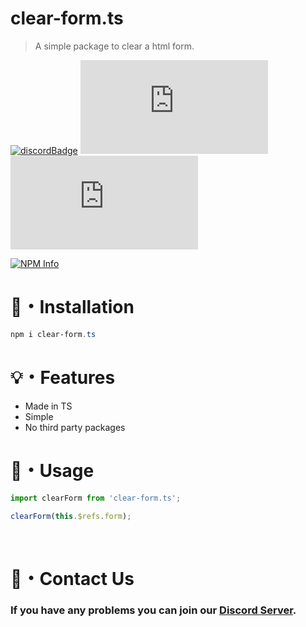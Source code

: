 # clear-form.ts
> A simple package to clear a html form. 

[![discordBadge](https://img.shields.io/badge/Chat-Click%20here-7289d9?style=for-the-badge&logo=discord)](https://discord.gg/ZVERh35)
[![downloadsBadge](https://img.shields.io/npm/dt/clear-form.ts?style=for-the-badge)](https://npmjs.com/clear-form.ts)
[![versionBadge](https://img.shields.io/npm/v/clear-form.ts?style=for-the-badge)](https://npmjs.com/clear-form.ts)

<div align="left">
  <p>
    <a href="https://nodei.co/npm/clear-form.ts
/"><img src="https://nodei.co/npm/clear-form.ts.png?downloads=true&stars=true" alt="NPM Info" /></a>
  </p>
</div>

# 📂・Installation
```powershell
npm i clear-form.ts
```
# 💡・Features
- Made in TS
- Simple
- No third party packages
# 📃・Usage
```js
import clearForm from 'clear-form.ts';

clearForm(this.$refs.form);
```
<br>

# 👥・Contact Us

### If you have any problems you can join our [Discord Server](https://discord.gg/ZVERh35).

<br>
